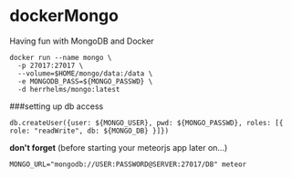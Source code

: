 # dockerMongo
Having fun with MongoDB and Docker

```
docker run --name mongo \
  -p 27017:27017 \
  --volume=$HOME/mongo/data:/data \
  -e MONGODB_PASS=${MONGO_PASSWD} \
  -d herrhelms/mongo:latest
```

###setting up db access
```
db.createUser({user: ${MONGO_USER}, pwd: ${MONGO_PASSWD}, roles: [{ role: "readWrite", db: ${MONGO_DB} }]})
```

**don't forget** (before starting your meteorjs app later on...)

```
MONGO_URL="mongodb://USER:PASSWORD@SERVER:27017/DB" meteor
```
